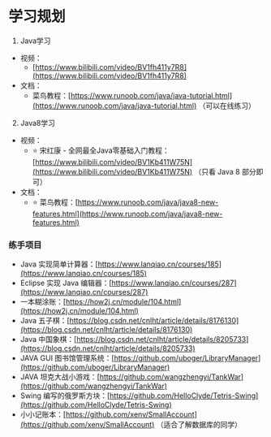 # 学习规划

1. Java学习
- 视频：
	- [https://www.bilibili.com/video/BV1fh411y7R8](https://www.bilibili.com/video/BV1fh411y7R8)
- 文档：
	- 菜鸟教程：[https://www.runoob.com/java/java-tutorial.html](https://www.runoob.com/java/java-tutorial.html) （可以在线练习）
2. Java8学习
-   视频：
	 -   ⭐ 宋红康 - 全网最全Java零基础入门教程：[https://www.bilibili.com/video/BV1Kb411W75N](https://www.bilibili.com/video/BV1Kb411W75N) （只看 Java 8 部分即可）
- 文档：
  - ⭐ 菜鸟教程：[https://www.runoob.com/java/java8-new-features.html](https://www.runoob.com/java/java8-new-features.html)
### 练手项目

[](https://github.com/liyupi/codefather/tree/main/%E5%AD%A6%E4%B9%A0%E8%B7%AF%E7%BA%BF#%E7%BB%83%E6%89%8B%E9%A1%B9%E7%9B%AE)

-   Java 实现简单计算器：[https://www.lanqiao.cn/courses/185](https://www.lanqiao.cn/courses/185)
-   Eclipse 实现 Java 编辑器：[https://www.lanqiao.cn/courses/287](https://www.lanqiao.cn/courses/287)
-   一本糊涂账：[https://how2j.cn/module/104.html](https://how2j.cn/module/104.html)
-   Java 五子棋：[https://blog.csdn.net/cnlht/article/details/8176130](https://blog.csdn.net/cnlht/article/details/8176130)
-   Java 中国象棋：[https://blog.csdn.net/cnlht/article/details/8205733](https://blog.csdn.net/cnlht/article/details/8205733)
-   JAVA GUI 图书馆管理系统：[https://github.com/uboger/LibraryManager](https://github.com/uboger/LibraryManager)
-   JAVA 坦克大战小游戏：[https://github.com/wangzhengyi/TankWar](https://github.com/wangzhengyi/TankWar)
-   Swing 编写的俄罗斯方块：[https://github.com/HelloClyde/Tetris-Swing](https://github.com/HelloClyde/Tetris-Swing)
-   小小记账本：[https://github.com/xenv/SmallAccount](https://github.com/xenv/SmallAccount) （适合了解数据库的同学）


<!--stackedit_data:
eyJoaXN0b3J5IjpbLTcxNjczNTA4Ml19
-->